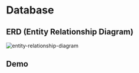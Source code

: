 # Database

## ERD (Entity Relationship Diagram)

![entity-relationship-diagram](https://github.com/fboratino/tech-challenge/assets/entity-relationship-diagram-postgres.png)

## Demo

